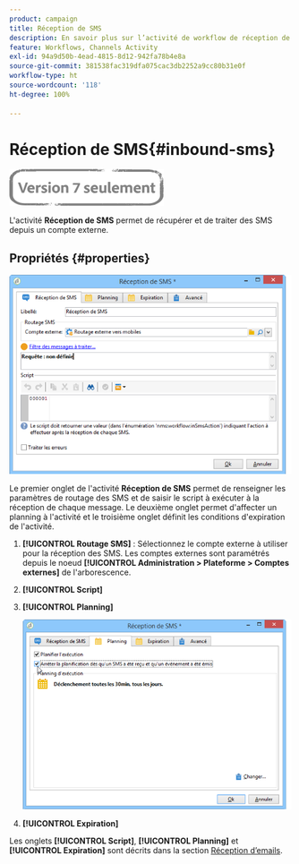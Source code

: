 ```yaml
---
product: campaign
title: Réception de SMS
description: En savoir plus sur l’activité de workflow de réception de SMS
feature: Workflows, Channels Activity
exl-id: 94a9d50b-4ead-4815-8d12-942fa78b4e8a
source-git-commit: 381538fac319dfa075cac3db2252a9cc80b31e0f
workflow-type: ht
source-wordcount: '118'
ht-degree: 100%

---
```


# Réception de SMS{#inbound-sms}

![](../../assets/v7-only.svg)

L&#39;activité **Réception de SMS** permet de récupérer et de traiter des SMS depuis un compte externe.

## Propriétés {#properties}

![](assets/sms_rec_edit.png)

Le premier onglet de l&#39;activité **Réception de SMS** permet de renseigner les paramètres de routage des SMS et de saisir le script à exécuter à la réception de chaque message. Le deuxième onglet permet d&#39;affecter un planning à l&#39;activité et le troisième onglet définit les conditions d&#39;expiration de l&#39;activité.

1. **[!UICONTROL Routage SMS]** : Sélectionnez le compte externe à utiliser pour la réception des SMS. Les comptes externes sont paramétrés depuis le noeud **[!UICONTROL Administration > Plateforme > Comptes externes]** de l&#39;arborescence.
1. **[!UICONTROL Script]**
1. **[!UICONTROL Planning]**

   ![](assets/sms_rec_edit_2.png)

1. **[!UICONTROL Expiration]**

Les onglets **[!UICONTROL Script]**, **[!UICONTROL Planning]** et **[!UICONTROL Expiration]** sont décrits dans la section [Réception d’emails](inbound-emails.md).
